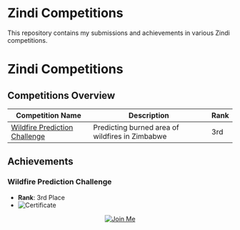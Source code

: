 # Zindi Competitions

This repository contains my submissions and achievements in various Zindi competitions.

# Zindi Competitions

## Competitions Overview

| Competition Name                   | Description                                              | Rank   |
|------------------------------------|----------------------------------------------------------|--------|
| [Wildfire Prediction Challenge](https://github.com/S-Osman4/Zindi/tree/main/Wildfire%20Prediction%20Challenge) | Predicting burned area of wildfires in Zimbabwe           | 3rd    |


## Achievements

### Wildfire Prediction Challenge
- **Rank**: 3rd Place
- ![Certificate]()



<div align="center">
    <a href="[https://example.com](https://zindi.africa/?referralCode%3DZBtnE5)" target="_blank">
        <img src="https://img.shields.io/badge/Join%20Zindi-blue?style=for-the-badge" alt="Join Me">
    </a>
</div>


